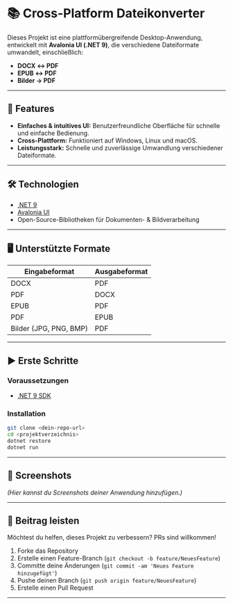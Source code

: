 # 📚 Cross-Platform Dateikonverter

Dieses Projekt ist eine plattformübergreifende Desktop-Anwendung, entwickelt mit **Avalonia UI (.NET 9)**, die verschiedene Dateiformate umwandelt, einschließlich:

- **DOCX ↔ PDF**
- **EPUB ↔ PDF**
- **Bilder → PDF**

---

## 🚀 Features

- **Einfaches & intuitives UI:** Benutzerfreundliche Oberfläche für schnelle und einfache Bedienung.
- **Cross-Plattform:** Funktioniert auf Windows, Linux und macOS.
- **Leistungsstark:** Schnelle und zuverlässige Umwandlung verschiedener Dateiformate.

---

## 🛠 Technologien

- [.NET 9](https://dotnet.microsoft.com/download/dotnet/9.0)
- [Avalonia UI](https://avaloniaui.net/)
- Open-Source-Bibliotheken für Dokumenten- & Bildverarbeitung

---

## 🖥 Unterstützte Formate

| Eingabeformat | Ausgabeformat |
|---------------|---------------|
| DOCX          | PDF           |
| PDF           | DOCX          |
| EPUB          | PDF           |
| PDF           | EPUB          |
| Bilder (JPG, PNG, BMP) | PDF           |

---

## ▶️ Erste Schritte

### Voraussetzungen

- [.NET 9 SDK](https://dotnet.microsoft.com/download/dotnet/9.0)

### Installation

```bash
git clone <dein-repo-url>
cd <projektverzeichnis>
dotnet restore
dotnet run
```

---

## 📸 Screenshots

*(Hier kannst du Screenshots deiner Anwendung hinzufügen.)*

---

## 🤝 Beitrag leisten

Möchtest du helfen, dieses Projekt zu verbessern? PRs sind willkommen!

1. Forke das Repository
2. Erstelle einen Feature-Branch (`git checkout -b feature/NeuesFeature`)
3. Committe deine Änderungen (`git commit -am 'Neues Feature hinzugefügt'`)
4. Pushe deinen Branch (`git push origin feature/NeuesFeature`)
5. Erstelle einen Pull Request

---


